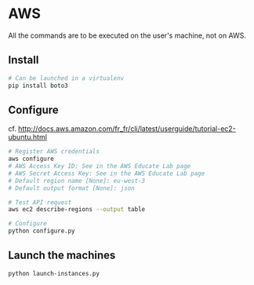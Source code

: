 # AWS

All the commands are to be executed on the user's machine, not on AWS.

## Install

```bash
# Can be launched in a virtualenv
pip install boto3
```

## Configure

cf. http://docs.aws.amazon.com/fr_fr/cli/latest/userguide/tutorial-ec2-ubuntu.html

```bash
# Register AWS credentials
aws configure
# AWS Access Key ID: See in the AWS Educate Lab page
# AWS Secret Access Key: See in the AWS Educate Lab page
# Default region name [None]: eu-west-3
# Default output format [None]: json

# Test API request
aws ec2 describe-regions --output table

# Configure
python configure.py
```

## Launch the machines

```bash
python launch-instances.py
```
